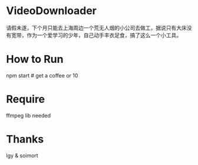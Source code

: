 # VideoDownloader

请假未遂，下个月只能去上海周边一个荒无人烟的小公司去做工，据说只有大床没有宽带，作为一个爱学习的少年，自己动手丰衣足食，搞了这么一个小工具。

# How to Run

npm start     # get a coffee or 10

# Require

ffmpeg lib needed

# Thanks

lgy & soimort 
